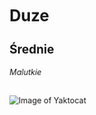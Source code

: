 # Duze
## Średnie
###### Malutkie 
![Image of Yaktocat](https://encrypted-tbn0.gstatic.com/images?q=tbn:ANd9GcSFDTKV4IUyFOpFh5_we4BJxAbFl9GaHYL5SRLfovXmuG0DpGXUPglO6d7CQwCE0X4tDRA&usqp=CAU)
